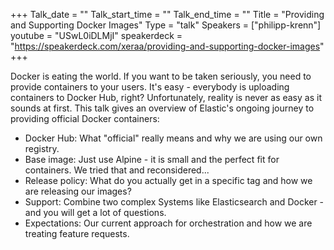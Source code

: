 +++
Talk_date = ""
Talk_start_time = ""
Talk_end_time = ""
Title = "Providing and Supporting Docker Images"
Type = "talk"
Speakers = ["philipp-krenn"]
youtube = "USwL0iDLMjI"
speakerdeck = "https://speakerdeck.com/xeraa/providing-and-supporting-docker-images"
+++

Docker is eating the world. If you want to be taken seriously, you need to provide containers to your users. It's easy - everybody is uploading containers to Docker Hub, right? Unfortunately, reality is never as easy as it sounds at first. This talk gives an overview of Elastic's ongoing journey to providing official Docker containers:
* Docker Hub: What "official" really means and why we are using our own registry.
* Base image: Just use Alpine - it is small and the perfect fit for containers. We tried that and reconsidered...
* Release policy: What do you actually get in a specific tag and how we are releasing our images?
* Support: Combine two complex Systems like Elasticsearch and Docker - and you will get a lot of questions.
* Expectations: Our current approach for orchestration and how we are treating feature requests.

